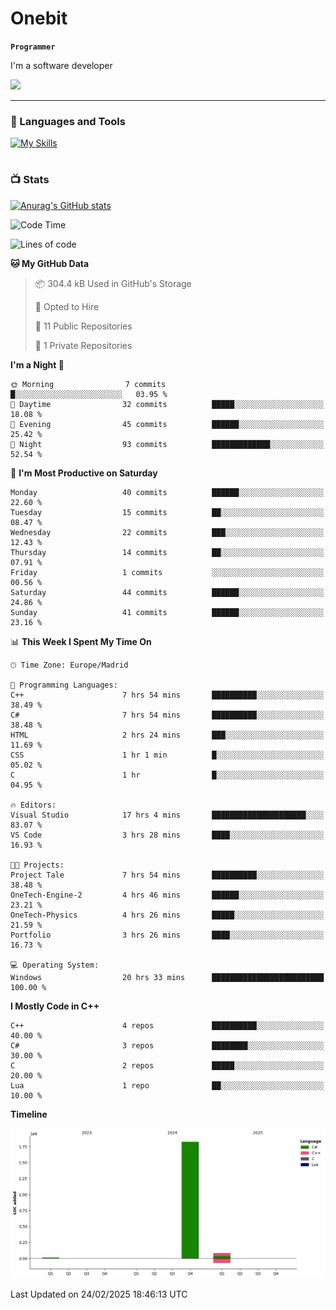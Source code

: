 # Onebit

**`Programmer`**

I'm a software developer

   ![](https://komarev.com/ghpvc/?username=onebit5&color=blueviolet)

---

### 🧰 Languages and Tools

[![My Skills](https://skillicons.dev/icons?i=cpp,c,cs,java,lua,unity,git,linux,github,discord,vscode,visualstudio)](https://skillicons.dev)
<br />

#

### 📺 Stats
[![Anurag's GitHub stats](https://github-readme-stats.vercel.app/api?username=onebit5&show_icons=true&theme=radical)](https://github.com/anuraghazra/github-readme-stats)                
<!--START_SECTION:waka-->
![Code Time](http://img.shields.io/badge/Code%20Time-113%20hrs%207%20mins-blue)

![Lines of code](https://img.shields.io/badge/From%20Hello%20World%20I%27ve%20Written-1.9%20million%20lines%20of%20code-blue)

**🐱 My GitHub Data** 

> 📦 304.4 kB Used in GitHub's Storage 
 > 
> 💼 Opted to Hire
 > 
> 📜 11 Public Repositories 
 > 
> 🔑 1 Private Repositories 
 > 
**I'm a Night 🦉** 

```text
🌞 Morning                7 commits           █░░░░░░░░░░░░░░░░░░░░░░░░   03.95 % 
🌆 Daytime                32 commits          █████░░░░░░░░░░░░░░░░░░░░   18.08 % 
🌃 Evening                45 commits          ██████░░░░░░░░░░░░░░░░░░░   25.42 % 
🌙 Night                  93 commits          █████████████░░░░░░░░░░░░   52.54 % 
```
📅 **I'm Most Productive on Saturday** 

```text
Monday                   40 commits          ██████░░░░░░░░░░░░░░░░░░░   22.60 % 
Tuesday                  15 commits          ██░░░░░░░░░░░░░░░░░░░░░░░   08.47 % 
Wednesday                22 commits          ███░░░░░░░░░░░░░░░░░░░░░░   12.43 % 
Thursday                 14 commits          ██░░░░░░░░░░░░░░░░░░░░░░░   07.91 % 
Friday                   1 commits           ░░░░░░░░░░░░░░░░░░░░░░░░░   00.56 % 
Saturday                 44 commits          ██████░░░░░░░░░░░░░░░░░░░   24.86 % 
Sunday                   41 commits          ██████░░░░░░░░░░░░░░░░░░░   23.16 % 
```


📊 **This Week I Spent My Time On** 

```text
🕑︎ Time Zone: Europe/Madrid

💬 Programming Languages: 
C++                      7 hrs 54 mins       ██████████░░░░░░░░░░░░░░░   38.49 % 
C#                       7 hrs 54 mins       ██████████░░░░░░░░░░░░░░░   38.48 % 
HTML                     2 hrs 24 mins       ███░░░░░░░░░░░░░░░░░░░░░░   11.69 % 
CSS                      1 hr 1 min          █░░░░░░░░░░░░░░░░░░░░░░░░   05.02 % 
C                        1 hr                █░░░░░░░░░░░░░░░░░░░░░░░░   04.95 % 

🔥 Editors: 
Visual Studio            17 hrs 4 mins       █████████████████████░░░░   83.07 % 
VS Code                  3 hrs 28 mins       ████░░░░░░░░░░░░░░░░░░░░░   16.93 % 

🐱‍💻 Projects: 
Project Tale             7 hrs 54 mins       ██████████░░░░░░░░░░░░░░░   38.48 % 
OneTech-Engine-2         4 hrs 46 mins       ██████░░░░░░░░░░░░░░░░░░░   23.21 % 
OneTech-Physics          4 hrs 26 mins       █████░░░░░░░░░░░░░░░░░░░░   21.59 % 
Portfolio                3 hrs 26 mins       ████░░░░░░░░░░░░░░░░░░░░░   16.73 % 

💻 Operating System: 
Windows                  20 hrs 33 mins      █████████████████████████   100.00 % 
```

**I Mostly Code in C++** 

```text
C++                      4 repos             ██████████░░░░░░░░░░░░░░░   40.00 % 
C#                       3 repos             ████████░░░░░░░░░░░░░░░░░   30.00 % 
C                        2 repos             █████░░░░░░░░░░░░░░░░░░░░   20.00 % 
Lua                      1 repo              ██░░░░░░░░░░░░░░░░░░░░░░░   10.00 % 
```



**Timeline**

![Lines of Code chart](https://raw.githubusercontent.com/Onebit5/Onebit5/main/assets/bar_graph.png)


 Last Updated on 24/02/2025 18:46:13 UTC
<!--END_SECTION:waka-->
